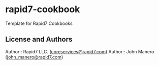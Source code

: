 # rapid7-cookbook
Template for Rapid7 Cookbooks

## License and Authors
Author:: Rapid7 LLC. (coreservices@rapid7.com)
Author:: John Manero (john_manero@rapid7.com)
